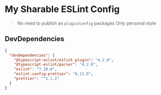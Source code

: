 # My Sharable ESLint Config

> No need to publish as `plugin`/`config` packages
> Only personal style



## DevDependencies

```json
{
  "devDependencies": {
    "@typescript-eslint/eslint-plugin": "4.2.0",
    "@typescript-eslint/parser": "4.2.0",
    "eslint": "7.10.0",
    "eslint-config-prettier": "6.11.0",
    "prettier": "^2.1.2"
  }
}
```
